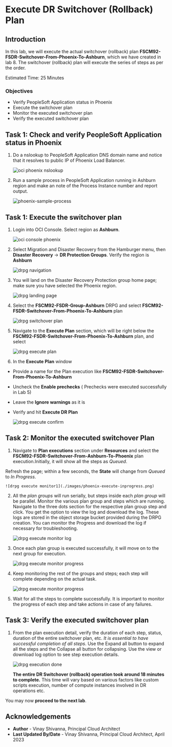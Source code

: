 # Execute DR Switchover (Rollback) Plan

## Introduction

In this lab, we will execute the actual switchover (rollback) plan  **FSCM92-FSDR-Switchover-From-Phoenix-To-Ashburn**, which we have created in lab 8. The switchover (rollback) plan will execute the series of steps as per the order.

Estimated Time: 25 Minutes

### Objectives

- Verify PeopleSoft Application status in Phoenix
- Execute the switchover plan
- Monitor the executed switchover plan
- Verify the executed switchover plan

## Task 1: Check and verify PeopleSoft Application status in Phoenix

1. Do a nslookup to PeopleSoft Application DNS domain name and notice that it resolves to public IP of Phoenix Load Balancer.

    ![oci phoenix nslookup](./images/phoenix-nslookup.png)

2. Run a sample process in PeopleSoft Application running in Ashburn region and make an note of the Process Instance number and report output.

    ![phoenix-sample-process](./images/phoenix-sample-process.png)

## Task 1: Execute the switchover plan

1. Login into OCI Console. Select region as **Ashburn**.
 
    ![oci console phoenix](./images/ashburn-region.png)

2. Select Migration and Disaster Recovery from the Hamburger menu, then **Disaster Recovery** -> **DR Protection Groups**. Verify the region is **Ashburn**

    ![drpg navigation](./images/ashburn-drpgpage.png)

3. You will land on the Disaster Recovery Protection group home page; make sure you have selected the Phoenix region.

    ![drpg landing page](./images/ashburn-drpg.png)

4. Select the **FSCM92-FSDR-Group-Ashburn** DRPG and select **FSCM92-FSDR-Switchover-From-Phoenix-To-Ashburn** plan

    ![drpg switchover plan](./images/phoenix-sw-plan.png)

5. Navigate to the **Execute Plan** section, which will be right below the **FSCM92-FSDR-Switchover-From-Phoenix-To-Ashburn** plan, and select

    ![drpg execute plan](./images/phoenix-execute-plan.png)

6. In the **Execute Plan** window

- Provide a name for the Plan execution like **FSCM92-FSDR-Switchover-From-Phoenix-To-Ashburn**
- Uncheck the **Enable prechecks**  (  Prechecks were executed successfully in Lab 5)
- Leave the **Ignore warnings** as it is
- Verify and hit **Execute DR Plan**

    ![drpg execute confirm](./images/phoenix-execute-run-1.png)

## Task 2: Monitor the executed switchover Plan

1. Navigate to **Plan executions** section under **Resources** and select the **FSCM92-FSDR-Switchover-From-Ashburn-To-Phoenix** plan execution.Initially, it will show all the steps as *Queued*.

  Refresh the page; within a few seconds, the **State** will change from *Queued* to *In Progress*.

    ![drpg execute monitor1](./images/phoenix-execute-inprogress.png)

2. All the *plan groups* will run serially, but steps inside each *plan group* will be parallel. Monitor the various plan group and steps which are running. Navigate to the three dots section for the respective plan group step and click. You get the option to view the log and download the log. These logs are stored in the object storage bucket provided during the DRPG creation. You can monitor the Progress and download the log if necessary for troubleshooting.

     ![drpg execute monitor log](./images/phoenix-execute-viewlog.png)

3. Once each plan group is executed successfully, it will move on to the next group for execution. 

     ![drpg execute monitor progress](./images/phoenix-execute-moving.png)

4. Keep monitoring the rest of the groups and steps; each step will complete depending on the actual task.

     ![drpg execute monitor progress](./images/phoenix-execute-moving2.png)

5. Wait for all the steps to complete successfully.  It is important to monitor the progress of each step and take actions in case of any failures. 

## Task 3: Verify the executed switchover plan

1. From the plan execution detail, verify the duration of each step, status, duration of the entire switchover plan, etc. *It is essential to have successful completion of all steps*. Use the Expand all button to expand all the steps and the Collapse all button for collapsing. Use the view or download log option to see step execution details.

      ![drpg execution done](./images/phoenix-execute-done.png)

   **The entire DR Switchover (rollback) operation took around 18 minutes to complete.** This time will vary based on various factors like custom scripts execution, number of compute instances involved in DR operations etc.

You may now **proceed to the next lab**.

## Acknowledgements

- **Author** -  Vinay Shivanna, Principal Cloud Architect
- **Last Updated By/Date** -  Vinay Shivanna, Principal Cloud Architect, April 2023

